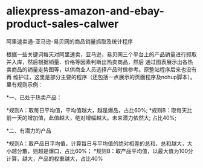 # aliexpress-amazon-and-ebay-product-sales-calwer
阿里速卖通-亚马逊-易贝网的商品销量抓取及统计程序

根据一些关键词每天对阿里速卖，亚马逊，易贝网三个平台上的产品销量进行抓取并入库，然后根据销量、价格等因素判断出热卖商品，然后
通过图表展示出各热卖商品的销量走势图等，以供商业人员选择产品时做参考。原整站程序后来也没有再
维护过，这里是部分主要的程序（还包括一点展示的页面程序及nohup脚本）。里有规则示例：

*一、已处于热卖产品：

*规则A：取每日平均值，平均值越大，越是爆品，占比60%;
 *规则B：取每天比前一天的增加值，此值越大，绝对增幅越大。未来潜力依然大; 占比40%;
 
 *二、有潜力的产品
 
 *规则A：取产品日平均值，计算每日与平均值的绝对相差的总和，总和越大，大小越分散，则越是爆口，占比60%；
 *规则B：取产品平均值，以最大值为100分计算，越大，产品的权重越大，占比40%
